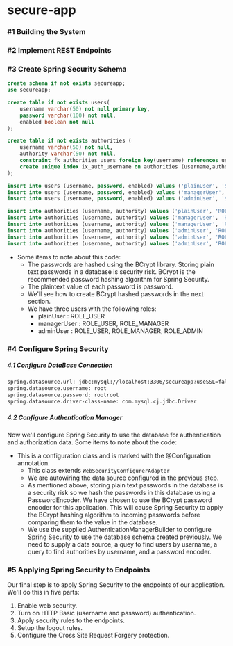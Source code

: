 # secure-app

###  #1 Building the System
###  #2 Implement REST Endpoints
###  #3 Create Spring Security Schema
```sql
create schema if not exists secureapp;
use secureapp;

create table if not exists users(
	username varchar(50) not null primary key,
	password varchar(100) not null,
	enabled boolean not null
);

create table if not exists authorities (
	username varchar(50) not null,
	authority varchar(50) not null,
	constraint fk_authorities_users foreign key(username) references users(username));
	create unique index ix_auth_username on authorities (username,authority
);

insert into users (username, password, enabled) values ('plainUser', '$2a$10$KxTc8SYbIB/IaXCWz6NA4ug1pkAYM/e.P.0YQFGE3Ua4FZ6Qf842a', true);
insert into users (username, password, enabled) values ('managerUser', '$2a$10$QPnaeWBWz1BdDglni2CLzO2YMeifVXtQDPgUOVNETTcj8cEGwqiym', true);
insert into users (username, password, enabled) values ('adminUser', '$2a$10$Hc878CPLJ4hOtwyzt6V7..LHtzhcR3zqcXOAPseY9QGg05ZxcsTR6', true);

insert into authorities (username, authority) values ('plainUser', 'ROLE_USER');
insert into authorities (username, authority) values ('managerUser', 'ROLE_USER');
insert into authorities (username, authority) values ('managerUser', 'ROLE_MANAGER');
insert into authorities (username, authority) values ('adminUser', 'ROLE_USER');
insert into authorities (username, authority) values ('adminUser', 'ROLE_MANAGER');
insert into authorities (username, authority) values ('adminUser', 'ROLE_ADMIN');
```
* Some items to note about this code:
  * The passwords are hashed using the BCrypt library. Storing plain text passwords in a database is security risk. BCrypt is the recommended password hashing algorithm for Spring Security.
  * The plaintext value of each password is password.
  * We'll see how to create BCrypt hashed passwords in the next section.
  * We have three users with the following roles:
    * plainUser : ROLE_USER
    * managerUser : ROLE_USER, ROLE_MANAGER
    * adminUser : ROLE_USER, ROLE_MANAGER, ROLE_ADMIN

###  #4 Configure Spring Security
##### 4.1 Configure DataBase Connection
```xml
spring.datasource.url: jdbc:mysql://localhost:3306/secureapp?useSSL=false
spring.datasource.username: root
spring.datasource.password: rootroot
spring.datasource.driver-class-name: com.mysql.cj.jdbc.Driver
```

##### 4.2 Configure Authentication Manager
Now we'll configure Spring Security to use the database for authentication and authorization data.
Some items to note about the code:

* This is a configuration class and is marked with the @Configuration annotation.
    * This class extends `WebSecurityConfigurerAdapter`
    * We are autowiring the data source configured in the previous step.
    * As mentioned above, storing plain text passwords in the database is a security risk so we hash the passwords in this database using a PasswordEncoder. We have chosen to use the BCrypt password encoder for this application. This will cause Spring Security to apply the BCrypt hashing algorithm to incoming passwords before comparing them to the value in the database.
    * We use the supplied AuthenticationManagerBuilder to configure Spring Security to use the database schema created previously. We need to supply a data source, a quey to find users by username, a query to find authorities by username, and a password encoder.

###  #5 Applying Spring Security to Endpoints
Our final step is to apply Spring Security to the endpoints of our application.
We'll do this in five parts:
1. Enable web security.
2. Turn on HTTP Basic (username and password) authentication.
3. Apply security rules to the endpoints.
4. Setup the logout rules.
5. Configure the Cross Site Request Forgery protection.

